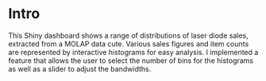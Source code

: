 # Intro
This Shiny dashboard shows a range of distributions of laser diode sales, extracted from a MOLAP data cute. Various sales figures and item counts are represented by interactive histograms for easy analysis. I implemented a feature that allows the user to select the number of bins for the histograms as well as a slider to adjust the bandwidths.

